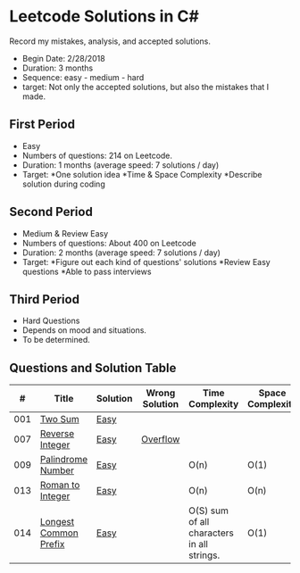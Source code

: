 # Leetcode Solutions in C#
Record my mistakes, analysis, and accepted solutions.

- Begin Date: 2/28/2018
- Duration: 3 months
- Sequence: easy - medium - hard
- target: Not only the accepted solutions, but also the mistakes that I made.


## First Period
- Easy
- Numbers of questions: 214 on Leetcode.
- Duration: 1 months (average speed: 7 solutions / day)
- Target: 
*One solution idea
*Time & Space Complexity
*Describe solution during coding


## Second Period
- Medium & Review Easy
- Numbers of questions: About 400 on Leetcode
- Duration: 2 months (average speed: 7 solutions / day)
- Target: 
*Figure out each kind of questions' solutions
*Review Easy questions
*Able to pass interviews

## Third Period
- Hard Questions
- Depends on mood and situations.
- To be determined.

## Questions and Solution Table
|  #  | Title | Solution | Wrong Solution | Time Complexity| Space Complexity |
| --- | ----- | -------- | -------------- | -------------- | ---------------- |
| 001 | [Two Sum](https://leetcode.com/problems/two-sum/description/) | [Easy](./Easy/001-TwoSum.cs) |  | | |
| 007 | [Reverse Integer](https://leetcode.com/problems/reverse-integer/description/) | [Easy](./Easy/007-ReverseInteger.cs) | [Overflow](./Easy/007-ReverseInteger-Wrong.cs) | | |
| 009 | [Palindrome Number](https://leetcode.com/problems/palindrome-number/description/) | [Easy](./Easy/009-PalindromeNumber.cs) | | O(n) | O(1) |
| 013 | [Roman to Integer](https://leetcode.com/problems/roman-to-integer/description/) | [Easy](./Easy/013-RomanToInteger.cs) | | O(n) | O(n)|
| 014 | [Longest Common Prefix](https://leetcode.com/problems/longest-common-prefix/description/) | [Easy](./Easy/014-LongestCommonPrefix.cs) | | O(S) sum of all characters in all strings. | O(1) |
